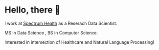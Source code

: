 # Hello, there 👋

I work at [Spectrum Health](https://www.spectrumhealth.org/) as a Reserach Data Scientist.

MS in Data Science , BS in Computer Science.

Interested in intersection of Healthcare and Natural Language Processing!

